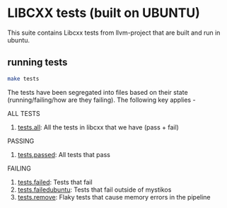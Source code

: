 # LIBCXX tests (built on UBUNTU)

This suite contains Libcxx tests from llvm-project that are built and run in ubuntu.

## running tests

```bash
make tests
```

The tests have been segregated into files based on their state (running/failing/how are they failing). The following key applies -

ALL TESTS

1. [tests.all](tests.all): All the tests in libcxx that we have (pass + fail)

PASSING

1. [tests.passed](tests.passed): All tests that pass

FAILING

1. [tests.failed](tests.failed): Tests that fail
2. [tests.failedubuntu](tests.failedubuntu): Tests that fail outside of mystikos
3. [tests.remove](tests.remove): Flaky tests that cause memory errors in the pipeline
